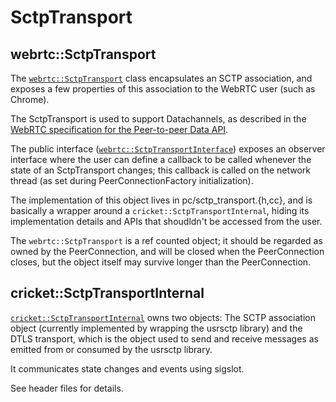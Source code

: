 
<?% config.freshness.reviewed = '2021-04-13' %?>
<?% config.freshness.owner = 'hta' %?>

# SctpTransport

## webrtc::SctpTransport

The [`webrtc::SctpTransport`](https://source.chromium.org/chromium/chromium/src/+/main:third_party/webrtc/pc/sctp_transport.h;l=33?q=class%20webrtc::SctpTransport) class encapsulates an SCTP association, and exposes a
few properties of this association to the WebRTC user (such as Chrome).

The SctpTransport is used to support Datachannels, as described in the [WebRTC
specification for the Peer-to-peer Data
API](https://w3c.github.io/webrtc-pc/#peer-to-peer-data-api).

The public interface ([`webrtc::SctpTransportInterface`](https://source.chromium.org/chromium/chromium/src/+/main:third_party/webrtc/api/sctp_transport_interface.h?q=webrtc::SctpTransportInterface)) exposes an observer
interface where the user can define a callback to be called whenever the state
of an SctpTransport changes; this callback is called on the network thread (as
set during PeerConnectionFactory initialization).

The implementation of this object lives in pc/sctp_transport.{h,cc}, and is
basically a wrapper around a `cricket::SctpTransportInternal`, hiding its
implementation details and APIs that shoudldn't be accessed from the user.

The `webrtc::SctpTransport` is a ref counted object; it should be regarded
as owned by the PeerConnection, and will be closed when the PeerConnection
closes, but the object itself may survive longer than the PeerConnection.

## cricket::SctpTransportInternal

[`cricket::SctpTransportInternal`](https://source.chromium.org/chromium/chromium/src/+/main:third_party/webrtc/media/sctp/sctp_transport_internal.h?q=cricket::SctpTransportInternal) owns two objects: The SCTP association object (currently
implemented by wrapping the usrsctp library) and the DTLS transport, which is
the object used to send and receive messages as emitted from or consumed by the
usrsctp library.

It communicates state changes and events using sigslot.

See header files for details.






